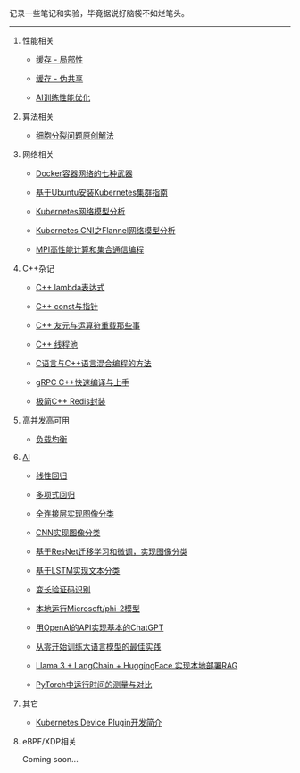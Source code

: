 记录一些笔记和实验，毕竟据说好脑袋不如烂笔头。

---

1. 性能相关
   
   - [缓存 - 局部性](./Performance/Locality_of_reference.md)
   
   - [缓存 - 伪共享](./Performance/False_sharing.md)
      
   - [AI训练性能优化](./Performance/PyTorch_Profiler_TensorBoard.md)
   

2. 算法相关
   
   - [细胞分裂问题原创解法](./Algorithm/Cells_count.md)


3. 网络相关
   
   - [Docker容器网络的七种武器](./Network/Docker_Network.md)

   - [基于Ubuntu安装Kubernetes集群指南](./Network/Kubernetes_Installation.md)
   
   - [Kubernetes网络模型分析](./Network/Kubernetes_Network.md)
   
   - [Kubernetes CNI之Flannel网络模型分析](./Network/Kubernetes_Flannel_Network.md)
  
   - [MPI高性能计算和集合通信编程](./Network/MPI_HPC.md)


4. C++杂记

   - [C++ lambda表达式](./Cpp/Cpp_Lambda.md)
   
   - [C++ const与指针](./Cpp/Cpp_Const_Pointer.md)
   
   - [C++ 友元与运算符重载那些事](./Cpp/Cpp_Friend_Operator.md)

   - [C++ 线程池](./Cpp/Cpp_ThreadPool.md)
  
   - [C语言与C++语言混合编程的方法](./Cpp/Cpp_Mix_C.md)
  
   - [gRPC C++快速编译与上手](./Cpp/Cpp_gRPC.md)
  
   - [极简C++ Redis封装](./Cpp/Cpp_Redis.md)
   

5. 高并发高可用

   - [负载均衡](./Cpp/Cpp_Load_Balance.md)


6. [AI](https://github.com/yuchuanwang/DeepLearning)

   - [线性回归](./PyTorch/01_LinearRegression.md)
   
   - [多项式回归](./PyTorch/02_PolyRegression.md)
   
   - [全连接层实现图像分类](./PyTorch/03_ImageClassificationByFC.md)

   - [CNN实现图像分类](./PyTorch/04_ImageClassificationByCNN.md)
  
   - [基于ResNet迁移学习和微调，实现图像分类](./PyTorch/05_ImageClassificationByResNet.md)
   
   - [基于LSTM实现文本分类](./PyTorch/06_CommentClassificationByLSTM.md)
  
   - [变长验证码识别](https://github.com/yuchuanwang/DeepLearning/blob/main/CaptchaHacker.py)
  
   - [本地运行Microsoft/phi-2模型](./PyTorch/Microsoft-phi-2.md)
  
   - [用OpenAI的API实现基本的ChatGPT](./PyTorch/MiniChatGPT.md)

   - [从零开始训练大语言模型的最佳实践](./PyTorch/Training_LLMs.md)

   - [Llama 3 + LangChain + HuggingFace 实现本地部署RAG](./PyTorch/Llama3_RAG.md)

   - [PyTorch中运行时间的测量与对比](./PyTorch/PyTorch_Time_Span.md)

      
7. 其它

   - [Kubernetes Device Plugin开发简介](./Others/dummy_device_plugin.md)


8. eBPF/XDP相关

   Coming soon...
   
